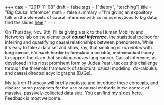 +++
date = "2017-11-08"
draft = false
tags = ["theory", "teaching"]
title = "Big Causal Inference"
math = false
summary = "I'm giving an expository talk on the elements of causal inference with some connections to big data; find the slides [here](/pdf/causal_inference.pdf)."
+++

On Thursday, Nov. 9th, I'll be giving a talk to the Human Mobility and Networks lab on the elements of ***causal inference***, the statistical toolbox for inferring and quantifying causal relationships between phenomena. While it's easy to take a data set and show, say, that smoking is *correlated* with lung cancer, it's much harder to formulate a testable, mathematical theory to support the claim that smoking *causes* lung cancer. Causal inference, as developed in its most prominent form by Judea Pearl, tackles this challenge through the threefold framework of structural causal modeling; *do*-calculus, and causal directed acyclic graphs (DAGs). 

My talk on Thursday will briefly motivate and introduce these concepts, and discuss some prospects for the use of causal methods in the context of massive, passively-collected data sets. You can find my slides [here](/pdf/causal_inference.pdf). Feedback is most welcome. 